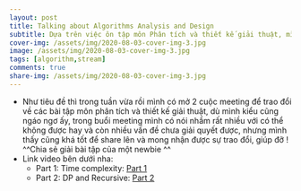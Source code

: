 ```yaml
---
layout: post
title: Talking about Algorithms Analysis and Design
subtitle: Dựa trên việc ôn tập môn Phân tích và thiết kế giải thuật, mình có tạo một buổi meeting và trao đổi về các vấn đề Độ phức tạp thuật toán, Quy hoạch động và Đệ quy
cover-img: /assets/img/2020-08-03-cover-img-3.jpg
image: /assets/img/2020-08-03-cover-img-3.jpg
tags: [algorithm,stream]
comments: true
share-img: /assets/img/2020-08-03-cover-img-3.jpg
---
```


- Như tiêu đề thì trong tuần vừa rồi mình có mở 2 cuộc meeting để trao đổi về các bài tập môn phân tích và thiết kế giải thuật, dù mình kiểu cũng ngáo ngơ ấy, trong buổi meeting mình có nói nhầm rất nhiều với có thể không được hay và còn nhiều vấn đề chưa giải quyết được, nhưng mình thấy cũng khá tốt để share lên và mong nhận được sự trao đổi, giúp đỡ ! ^^Chia sẻ giải bài tập của một newbie ^^
- Link video bên dưới nha:
  - Part 1: Time complexity: [Part 1](https://ittforum.congnv.website/post/meeting-pttkgt-1)
  - Part 2: DP and Recursive: [Part 2](https://ittforum.congnv.website/post/meeting-pttkgt-2)
